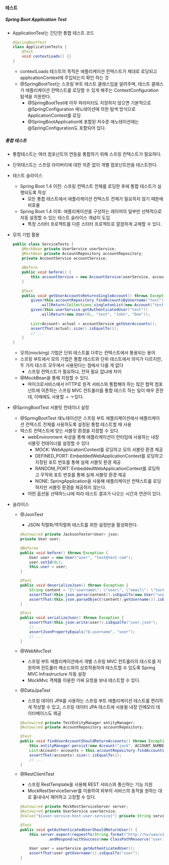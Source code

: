 #### 테스트

##### Spring Boot Application Test

- ApplicationTest는 간단한 통합 테스트 코드
  ```java
  @SpringBootTest
  class ApplicationTests {
      @Test
      void contextLoads() {}
  }
  ```
  - contextLoads 테스트의 목적은 애플리케이션 컨텍스트가 제대로 로딩되고 applicationContext에 주입되는지 확인 하는 것
  - @SpringBootTest는 스프링 부트 테스트 클래스임을 알려주며, 테스트 클래스가 애플리케이션 컨텍스트를 로딩할 수 있게 해주는 ContextConfiguration 탐색을 지원한다.
    - @SpringBootTest에 아무 파라미터도 지정하지 않으면 기본적으로 @SpringConfiguration 애노테이션에 의한 탐색 방식으로 ApplicationContext를 로딩
    - @SpringBootApplication에 포함된 저수준 애노테이션에는 @SpringConfiguration도 포함되어 있다.

##### 통합 테스트

- 통합테스트는 여러 컴포넌트의 연동을 통합하기 위해 스프링 컨텍스트가 필요하다.
- 단위테스트는 스프링 라이버리에 대한 의존 없이 개별 컴포넌트만을 테스트한다.

- 테스트 슬라이스
  - Spring Boot 1.4 이전: 스프링 컨텍스트 전체를 로딩한 후에 통합 테스트가 실행되도록 작성
    - 모든 통합 테스트에서 애플리케이션 컨텍스트 전체가 필요하지 않기 때문에 비효율
  - Spring Boot 1.4 이후: 애플리케이션을 구성하는 레이어의 일부만 선택적으로 자동 설정할 수 있는 테스트 슬라이스 개념이 도입
    - 특정 스타터 프로젝트를 다른 스타터 프로젝트로 깔끔하게 교체할 수 있다.

- 모의 기법 활용
  ```java
  public class ServiceTests {
      @MockBean private UserService userService;
      @MockBean private AccountRepository accountRepository;
      private AccountService accountService;
      
      @Before
      public void before() {
          this.accountService = new AccountService(userService, accountRepository);
      }
      
      @Test
      public void getUserAccountsReturnsSingleAccount() throws Exception {
          given(this.accountRepository.findAccountsByUsername("test"))
              .willReturn(Collections.singletonList(new Account("test")));
          given(this.userService.getAuthenticatedUser("test"))
              .willReturn(new User(0L, "test", "John", "Doe"));
              
          List<Account> actual = accountService.getUserAccounts();
          assertThat(actual).size().isEqualTo(1);
          // ...
      }
  }
  ```
  - 모의(mocking) 기법은 단위 테스트를 다루는 컨텍스트에서 통용되는 용어
  - 스프링 부트에서 모의 기법은 통합 테스트와 단위 테스트에서 의미가 다르지만, 두 가지 테스트 모두에서 사용된다는 점에서 다를 게 없다
    - 스프링 컨텍스트가 필요하냐, 전혀 필요 없냐에 차이
  - @MockBean을 통해 지정할 수 있다.
    - 마이크로서비스에서 HTTP로 원격 서비스와 통합해야 하는 많은 협력 컴포넌트에 의존하는 스프링 MVC 컨트롤러를 통합 테스트 하는 일이 매우 흔한데, 이때에도 사용할 ㅅ ㅜ있다.

- @SpringBootTest 서블릿 컨테이너 설정
  - @SpringBootTest 애노테이션은 스프링 부트 애플리케이션에서 애플리케이션 컨텍스트 전체를 사용하도록 설정된 통합 테스트할 때 사용
  - 텍스트 컨텍스트에 맞는 서블릿 환경을 지정할 수 있다.
    - webEnvironment 속성을 통해 애플리케이션이 런타임에 사용하는 내장 서블릿 컨테이너를 설정할 수 있다
      - MOCK: WebApplicationContext를 로딩하고 모의 서블릿 환경 제공
      - DEFINED_PORT: EmbeddedWebApplicationContext를 로딩하고 지정된 포트 번호를 통해 실제 서블릿 환경 제공
      - RANDOM_PORT: EmbeddedWebApplicationContext를 로딩하고 무작위 포트 번호를 통해 실제 서블릿 환경 제공
      - NONE: SpringApplication을 사용해 애플리케이션 컨텍스트를 로딩하지만 서블릿 환경을 제공하지 않는다.
    - 어떤 옵션을 선택하느냐에 따라 테스트 결과가 나오는 시간과 연관이 있다.
    
- 슬라이스
  - @JsonTest
    - JSON 직렬화/역직렬화 테스트를 위한 설정만을 활성화한다.
    ```java
    @Autowired private JacksonTester<User> json;
    private User user;
    
    @Beforee
    public void before() throws Exception {
        User user = new User("user", "test@test.com");
        user.setId(0L);
        this.user = user;
    }
    
    @Test
    public void deserializeJson() throws Exception {
        String content = "{\"username\": \"user\", \"email\": \"test@test.com\"}";
        assertThat(this.json.parse(content)).isEqualTo(new User("user", "test@test.com");
        assertThat(this.json.parseObject(content).getUsername()).isEqualTo("user");
    }
    
    @Test
    public void serializeJson() throws Exception {
        assertThat(this.json.write(user)).isEqualTo("user.json");
        // ...
        assertJsonPropertyEquals("@.username", "user");
        // ...
    }
    ```
    
  - @WebMvcTest
    - 스프링 부트 애플리케이션에서 개별 스프링 MVC 컨트롤러의 테스트를 지원하며 컨트롤러 메소드와의 상호작용하여 테스트할 수 있도록 Spring MVC Infrastructure 자동 설정
    - MockMvc 객체를 이용한 가짜 요청을 보내 테스트할 수 있다.
    
  - @DataJpaTest
    - 스프링 데이터 JPA를 사용하는 스프링 부트 애플리케이션 테스트를 편리하게 작성할 수 있고, 스프링 데이터 JPA 테스트에 사용될 내장 인메모리 데이터베이스도 제공
    ```java
    @Autowired private TestEntityManager entityManager;
    @Autowired private AccountRepository accountRepository;
    
    @Test
    public void findUserAccountShouldReturnAccounts() throws Exception {
        this.entityManager.persist(new Account("jack", ACCOUNT_NUMBER);
        List<Account> accounts = this.accountRepository.findAccountsByUsername("jack");
        assertThat(accounts).size().isEqualTo(1);
        // ...
    }
    ```
    
  - @RestClientTest
    - 스프링 RestTemplate을 사용해 REST 서비스와 통신하는 기능 지원
    - MockRestServiceServer를 이용하여 외부의 서비스의 동작을 원하는 대로 흉내내서 제어하고 고정할 수 있다.
    ```java
    @Autowired private MockRestServiceServer server;
    @Autowired private UserService userService;
    @Value("${user-service.host:user-service}") private String serviceHost;
    
    @Test
    public void getAuthenticatedUserShouldReturnUser() {
        this.server.expect(requestTo(String.format("http://%s/uaa/v1/me", serviceHost))
                .andRespond(withSuccess(new ClassPathResource("user.json", getClass()), MediaType.APPLICATION_JSON));
                
        User user = userService.getAuthenticatedUser();
        assertThat(user.getUsername()).isEqualTo("user");
    }
    ```
  
